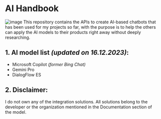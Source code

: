 
# AI Handbook
![image](https://i.imgur.com/bEXUI5o.png)
This repository contains the APIs to create AI-based chatbots that has been used for my projects so far, with the purpose is to help the others can apply the AI models to their products right away without deeply researching.

## 1. AI model list *(updated on 16.12.2023)*:
- Microsoft Copilot *(former Bing Chat)*
- Gemini Pro
- DialogFlow ES
## 2. Disclaimer:
I do not own any of the integration solutions. All solutions belong to the developer or the organization mentioned in the Documentation section of the model.

